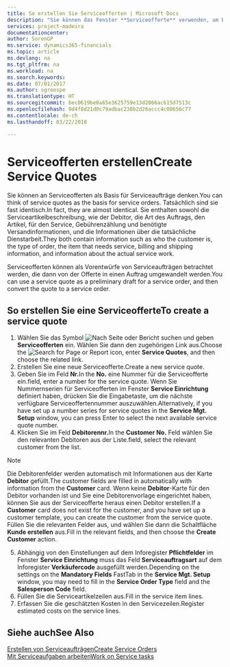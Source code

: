 ```yaml
---
title: So erstellen Sie Serviceofferten | Microsoft Docs
description: "Sie können das Fenster **Serviceofferte** verwenden, um Belege zu erstellen, in die Sie Informationen über den Service (Reparatur und Wartung) von Serviceartikeln auf Kundenanfrage eingeben. Serviceofferten können als Vorentwürfe von Serviceaufträgen betrachtet werden, die dann von der Offerte in einen Auftrag umgewandelt werden."
services: project-madeira
documentationcenter: 
author: SorenGP
ms.service: dynamics365-financials
ms.topic: article
ms.devlang: na
ms.tgt_pltfrm: na
ms.workload: na
ms.search.keywords: 
ms.date: 07/01/2017
ms.author: sgroespe
ms.translationtype: HT
ms.sourcegitcommit: bec0619be0a65e3625759e13d2866ac615d7513c
ms.openlocfilehash: 9d4f8d21d0c79adbac238b2d26accc4c08656c77
ms.contentlocale: de-ch
ms.lasthandoff: 03/22/2018

---
```

# <a name="create-service-quotes"></a><span data-ttu-id="c6211-104">Serviceofferten erstellen</span><span class="sxs-lookup"><span data-stu-id="c6211-104">Create Service Quotes</span></span>
<span data-ttu-id="c6211-105">Sie können an Serviceofferten als Basis für Serviceaufträge denken.</span><span class="sxs-lookup"><span data-stu-id="c6211-105">You can think of service quotes as the basis for service orders.</span></span> <span data-ttu-id="c6211-106">Tatsächlich sind sie fast identisch.</span><span class="sxs-lookup"><span data-stu-id="c6211-106">In fact, they are almost identical.</span></span> <span data-ttu-id="c6211-107">Sie enthalten sowohl die Serviceartikelbeschreibung, wie der Debitor, die Art des Auftrags, den Artikel, für den Service, Gebührenzählung und benötigte Versandinformationen, und die Informationen über die tatsächliche Dienstarbeit.</span><span class="sxs-lookup"><span data-stu-id="c6211-107">They both contain information such as who the customer is, the type of order, the item that needs service, billing and shipping information, and information about the actual service work.</span></span>
 
<span data-ttu-id="c6211-108">Serviceofferten können als Vorentwürfe von Serviceaufträgen betrachtet werden, die dann von der Offerte in einen Auftrag umgewandelt werden.</span><span class="sxs-lookup"><span data-stu-id="c6211-108">You can use a service quote as a preliminary draft for a service order, and then convert the quote to a service order.</span></span>  
  
## <a name="to-create-a-service-quote"></a><span data-ttu-id="c6211-109">So erstellen Sie eine Serviceofferte</span><span class="sxs-lookup"><span data-stu-id="c6211-109">To create a service quote</span></span>  
1. <span data-ttu-id="c6211-110">Wählen Sie das Symbol ![Nach Seite oder Bericht suchen](media/ui-search/search_small.png "Nach Seite oder Bericht suchen") und geben **Serviceofferten** ein. Wählen Sie dann den zugehörigen Link aus.</span><span class="sxs-lookup"><span data-stu-id="c6211-110">Choose the ![Search for Page or Report](media/ui-search/search_small.png "Search for Page or Report icon") icon, enter **Service Quotes**, and then choose the related link.</span></span>  
2. <span data-ttu-id="c6211-111">Erstellen Sie eine neue Serviceofferte.</span><span class="sxs-lookup"><span data-stu-id="c6211-111">Create a new service quote.</span></span>  
3. <span data-ttu-id="c6211-112">Geben Sie im Feld **Nr.**</span><span class="sxs-lookup"><span data-stu-id="c6211-112">In the **No.**</span></span> <span data-ttu-id="c6211-113">eine Nummer für die Serviceofferte ein.</span><span class="sxs-lookup"><span data-stu-id="c6211-113">field, enter a number for the service quote.</span></span> <span data-ttu-id="c6211-114">Wenn Sie Nummernserien für Serviceofferten im Fenster **Service Einrichtung** definiert haben, drücken Sie die Eingabetaste, um die nächste verfügbare Serviceoffertennummer auszuwählen.</span><span class="sxs-lookup"><span data-stu-id="c6211-114">Alternatively, if you have set up a number series for service quotes in the **Service Mgt. Setup** window, you can press Enter to select the next available service quote number.</span></span>  
4. <span data-ttu-id="c6211-115">Klicken Sie im Feld **Debitorennr.**</span><span class="sxs-lookup"><span data-stu-id="c6211-115">In the **Customer No.**</span></span>  <span data-ttu-id="c6211-116">Feld wählen Sie den relevanten Debitoren aus der Liste.</span><span class="sxs-lookup"><span data-stu-id="c6211-116">field, select the relevant customer from the list.</span></span>  

  > [!Note]  
  >  <span data-ttu-id="c6211-117">Die Debitorenfelder werden automatisch mit Informationen aus der Karte **Debitor** gefüllt.</span><span class="sxs-lookup"><span data-stu-id="c6211-117">The customer fields are filled in automatically with information from the **Customer** card.</span></span> <span data-ttu-id="c6211-118">Wenn keine **Debitor**-Karte für den Debitor vorhanden ist und Sie eine Debitorenvorlage eingerichtet haben, können Sie aus der Serviceofferte heraus einen Debitor erstellen.</span><span class="sxs-lookup"><span data-stu-id="c6211-118">If a **Customer** card does not exist for the customer, and you have set up a customer template, you can create the customer from the service quote.</span></span> <span data-ttu-id="c6211-119">Füllen Sie die relevanten Felder aus, und wählen Sie dann die Schaltfläche **Kunde erstellen** aus.</span><span class="sxs-lookup"><span data-stu-id="c6211-119">Fill in the relevant fields, and then choose the **Create Customer** action.</span></span>  
  
5. <span data-ttu-id="c6211-120">Abhängig von den Einstellungen auf dem Inforegister **Pflichtfelder** im Fenster  **Service Einrichtung** muss das Feld **Serviceauftragsart** auf dem Inforegister **Verkäufercode** ausgefüllt werden.</span><span class="sxs-lookup"><span data-stu-id="c6211-120">Depending on the settings on the **Mandatory Fields** FastTab in the **Service Mgt. Setup** window, you may need to fill in the **Service Order Type** field and the **Salesperson Code** field.</span></span>  
6. <span data-ttu-id="c6211-121">Füllen Sie die Serviceartikelzeilen aus.</span><span class="sxs-lookup"><span data-stu-id="c6211-121">Fill in the service item lines.</span></span>  
7. <span data-ttu-id="c6211-122">Erfassen Sie die geschätzten Kosten in den Servicezeilen.</span><span class="sxs-lookup"><span data-stu-id="c6211-122">Register estimated costs on the service lines.</span></span>  
  
## <a name="see-also"></a><span data-ttu-id="c6211-123">Siehe auch</span><span class="sxs-lookup"><span data-stu-id="c6211-123">See Also</span></span>  
[<span data-ttu-id="c6211-124">Erstellen von Serviceaufträgen</span><span class="sxs-lookup"><span data-stu-id="c6211-124">Create Service Orders</span></span>](service-how-to-create-service-orders.md)  
[<span data-ttu-id="c6211-125">Mit Serviceaufgaben arbeiten</span><span class="sxs-lookup"><span data-stu-id="c6211-125">Work on Service tasks</span></span>](service-how-to-work-on-service-tasks.md)  

 
